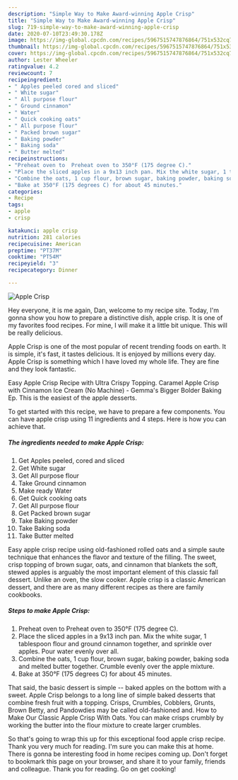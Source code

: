 ```yaml
---
description: "Simple Way to Make Award-winning Apple Crisp"
title: "Simple Way to Make Award-winning Apple Crisp"
slug: 719-simple-way-to-make-award-winning-apple-crisp
date: 2020-07-10T23:49:30.178Z
image: https://img-global.cpcdn.com/recipes/5967515747876864/751x532cq70/apple-crisp-recipe-main-photo.jpg
thumbnail: https://img-global.cpcdn.com/recipes/5967515747876864/751x532cq70/apple-crisp-recipe-main-photo.jpg
cover: https://img-global.cpcdn.com/recipes/5967515747876864/751x532cq70/apple-crisp-recipe-main-photo.jpg
author: Lester Wheeler
ratingvalue: 4.2
reviewcount: 7
recipeingredient:
- " Apples peeled cored and sliced"
- " White sugar"
- " All purpose flour"
- " Ground cinnamon"
- " Water"
- " Quick cooking oats"
- " All purpose flour"
- " Packed brown sugar"
- " Baking powder"
- " Baking soda"
- " Butter melted"
recipeinstructions:
- "Preheat oven to  Preheat oven to 350°F (175 degree C)."
- "Place the sliced apples in a 9x13 inch pan. Mix the white sugar, 1 tablespoon flour and ground cinnamon together, and sprinkle over apples. Pour water evenly over all."
- "Combine the oats, 1 cup flour, brown sugar, baking powder, baking soda and melted butter together. Crumble evenly over the apple mixture."
- "Bake at 350°F (175 degrees C) for about 45 minutes."
categories:
- Recipe
tags:
- apple
- crisp

katakunci: apple crisp 
nutrition: 281 calories
recipecuisine: American
preptime: "PT37M"
cooktime: "PT54M"
recipeyield: "3"
recipecategory: Dinner

---
```



![Apple Crisp](https://img-global.cpcdn.com/recipes/5967515747876864/751x532cq70/apple-crisp-recipe-main-photo.jpg)

Hey everyone, it is me again, Dan, welcome to my recipe site. Today, I'm gonna show you how to prepare a distinctive dish, apple crisp. It is one of my favorites food recipes. For mine, I will make it a little bit unique. This will be really delicious.

Apple Crisp is one of the most popular of recent trending foods on earth. It is simple, it's fast, it tastes delicious. It is enjoyed by millions every day. Apple Crisp is something which I have loved my whole life. They are fine and they look fantastic.

Easy Apple Crisp Recipe with Ultra Crispy Topping. Caramel Apple Crisp with Cinnamon Ice Cream (No Machine) - Gemma&#39;s Bigger Bolder Baking Ep. This is the easiest of the apple desserts.


To get started with this recipe, we have to prepare a few components. You can have apple crisp using 11 ingredients and 4 steps. Here is how you can achieve that.

##### The ingredients needed to make Apple Crisp:

1. Get  Apples peeled, cored and sliced
1. Get  White sugar
1. Get  All purpose flour
1. Take  Ground cinnamon
1. Make ready  Water
1. Get  Quick cooking oats
1. Get  All purpose flour
1. Get  Packed brown sugar
1. Take  Baking powder
1. Take  Baking soda
1. Take  Butter melted


Easy apple crisp recipe using old-fashioned rolled oats and a simple saute technique that enhances the flavor and texture of the filling. The sweet, crisp topping of brown sugar, oats, and cinnamon that blankets the soft, stewed apples is arguably the most important element of this classic fall dessert. Unlike an oven, the slow cooker. Apple crisp is a classic American dessert, and there are as many different recipes as there are family cookbooks. 

##### Steps to make Apple Crisp:

1. Preheat oven to  Preheat oven to 350°F (175 degree C).
1. Place the sliced apples in a 9x13 inch pan. Mix the white sugar, 1 tablespoon flour and ground cinnamon together, and sprinkle over apples. Pour water evenly over all.
1. Combine the oats, 1 cup flour, brown sugar, baking powder, baking soda and melted butter together. Crumble evenly over the apple mixture.
1. Bake at 350°F (175 degrees C) for about 45 minutes.


That said, the basic dessert is simple -- baked apples on the bottom with a sweet. Apple Crisp belongs to a long line of simple baked desserts that combine fresh fruit with a topping. Crisps, Crumbles, Cobblers, Grunts, Brown Betty, and Pandowdies may be called old-fashioned and. How to Make Our Classic Apple Crisp With Oats. You can make crisps crumbly by working the butter into the flour mixture to create larger crumbles. 

So that's going to wrap this up for this exceptional food apple crisp recipe. Thank you very much for reading. I'm sure you can make this at home. There is gonna be interesting food in home recipes coming up. Don't forget to bookmark this page on your browser, and share it to your family, friends and colleague. Thank you for reading. Go on get cooking!
